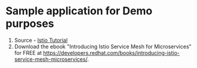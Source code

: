 # Sample application for Demo purposes

1. Source - [Istio Tutorial](https://github.com/redhat-developer-demos/istio-tutorial)
2. Download the ebook "Introducing Istio Service Mesh for Microservices" for FREE at https://developers.redhat.com/books/introducing-istio-service-mesh-microservices/.

